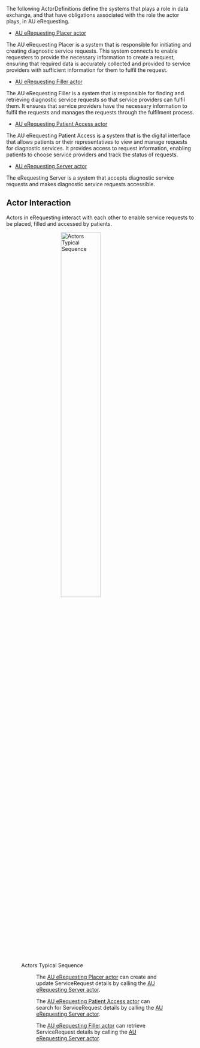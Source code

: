 The following ActorDefinitions define the systems that plays a role in data exchange, and that have obligations associated with the role the actor plays, in AU eRequesting.

- [AU eRequesting Placer actor](ActorDefinition-au-erequesting-actor-placer.html)

The AU eRequesting Placer is a system that is responsible for initiating and creating diagnostic service requests. This system connects to enable requesters to provide the necessary information to create a request, ensuring that required data is accurately collected and provided to service providers with sufficient information for them to fulfil the request.  

- [AU eRequesting Filler actor](ActorDefinition-au-erequesting-actor-filler.html)

The AU eRequesting Filler is a system that is responsible for finding and retrieving diagnostic service requests so that service providers can fulfil them. It ensures that service providers have the necessary information to fulfil the requests and manages the requests through the fulfilment process.

- [AU eRequesting Patient Access actor](ActorDefinition-au-erequesting-actor-patientaccess.html)

The AU eRequesting Patient Access is a system that is the digital interface that allows patients or their representatives to view and manage requests for diagnostic services. It provides access to request information, enabling patients to choose service providers and track the status of requests.

- [AU eRequesting Server actor](ActorDefinition-au-erequesting-actor-server.html)

The eRequesting Server is a system that accepts diagnostic service requests and makes diagnostic service requests accessible.

## Actor Interaction
Actors in eRequesting interact with each other to enable service requests to be placed, filled and accessed by patients.  

<figure>
<div> 
    <img src="actors-sequence.png" alt="Actors Typical Sequence" style="width:50%;margin-left:auto;margin-right:auto;display:block"/>
</div>
<figcaption>Actors Typical Sequence</figcaption>
<figure>

The [AU eRequesting Placer actor](ActorDefinition-au-erequesting-actor-placer.html) can create and update ServiceRequest details by calling the [AU eRequesting Server actor](ActorDefinition-au-erequesting-actor-server.html).

The [AU eRequesting Patient Access actor](ActorDefinition-au-erequesting-actor-patientaccess.html) can search for ServiceRequest details by calling the [AU eRequesting Server actor](ActorDefinition-au-erequesting-actor-server.html).

The [AU eRequesting Filler actor](ActorDefinition-au-erequesting-actor-filler.html) can retrieve ServiceRequest details by calling the [AU eRequesting Server actor](ActorDefinition-au-erequesting-actor-server.html).
